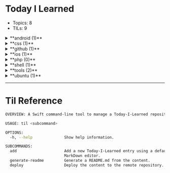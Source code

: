 # Today I Learned

-   Topics: 8
-   TILs: 9

<details><summary markdown="span">**android (1)**</summary>

| Date       | Title                                                                                                               |
| ---------- | ------------------------------------------------------------------------------------------------------------------- |
| 2020-04-29 | [Open source minimalist launcher for Android](android/2020-04-28_capture-images-videos-from-android-devices-adb.md) |

</details>

<details><summary markdown="span">**css (1)**</summary>

| Date       | Title                                                                                                                       |
| ---------- | --------------------------------------------------------------------------------------------------------------------------- |
| 2020-04-30 | [Handling Long Words and URLs (Forcing Breaks, Hyphenation, Ellipsis, etc)](css/2020-04-29_handling-long-words-and-urls.md) |

</details>

<details><summary markdown="span">**github (1)**</summary>

| Date       | Title                                                                                                 |
| ---------- | ----------------------------------------------------------------------------------------------------- |
| 2020-04-18 | [Fix gh-pages rejection of new pushes](github/2020-04-17_fix_github-pages-rejection-of-new-pushes.md) |

</details>

<details><summary markdown="span">**ios (1)**</summary>

| Date       | Title                                                                    |
| ---------- | ------------------------------------------------------------------------ |
| 2020-04-29 | [iOS development tools for Mac](ios/2020-04-28_ios-development-tools.md) |

</details>

<details><summary markdown="span">**php (0)**</summary>

| Date | Title |
| ---- | ----- |


</details>

<details><summary markdown="span">**shell (1)**</summary>

| Date       | Title                                                                                                |
| ---------- | ---------------------------------------------------------------------------------------------------- |
| 2020-04-22 | [How to wait for Ctrl-C in bash](shell/2020-04-21_capture-images-videos-from-android-devices-adb.md) |

</details>

<details><summary markdown="span">**tools (2)**</summary>

| Date       | Title                                                                                                                                                                             |
| ---------- | --------------------------------------------------------------------------------------------------------------------------------------------------------------------------------- |
| 2020-04-24 | [Local file transfer between desktops and mobile devices from terminal with QRCode](tools/2020-04-13_local_file_transfer_desktop_mobile_terminal_qrcode.md)                       |
| 2020-04-28 | [A delightful community-driven framework for managing your `zsh` configurations, plugins, themes](tools/2020_04_27_ohmyzsh_community-driven-zsh-plugins-configurations-themes.md) |

</details>

<details><summary markdown="span">**ubuntu (1)**</summary>

| Date       | Title                                                                                                         |
| ---------- | ------------------------------------------------------------------------------------------------------------- |
| 2020-04-15 | [Fingerprint authentication on Ubuntu 18.04](ubuntu/2020-04-14_fingerprint-authentication-on-ubuntu-18-04.md) |

</details>

---
# Til Reference

```bash
OVERVIEW: A Swift command-line tool to manage a Today-I-Learned repository

USAGE: til <subcommand>

OPTIONS:
  -h, --help              Show help information.

SUBCOMMANDS:
  add                     Add a new Today-I-Learned entry using a default
                          MarkDown editor.
  generate-readme         Generate a README.md from the content.
  deploy                  Deploy the content to the remote repository.

```


